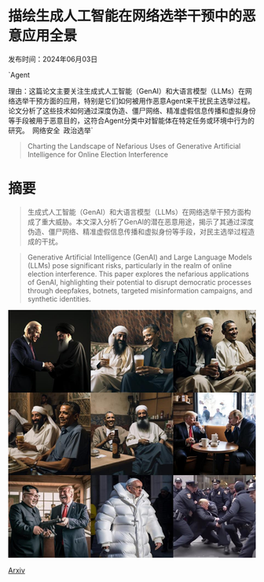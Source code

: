 # 描绘生成人工智能在网络选举干预中的恶意应用全景

发布时间：2024年06月03日

`Agent

理由：这篇论文主要关注生成式人工智能（GenAI）和大语言模型（LLMs）在网络选举干预方面的应用，特别是它们如何被用作恶意Agent来干扰民主选举过程。论文分析了这些技术如何通过深度伪造、僵尸网络、精准虚假信息传播和虚拟身份等手段被用于恶意目的，这符合Agent分类中对智能体在特定任务或环境中行为的研究。` `网络安全` `政治选举`

> Charting the Landscape of Nefarious Uses of Generative Artificial Intelligence for Online Election Interference

# 摘要

> 生成式人工智能（GenAI）和大语言模型（LLMs）在网络选举干预方面构成了重大威胁。本文深入分析了GenAI的潜在恶意用途，揭示了其通过深度伪造、僵尸网络、精准虚假信息传播和虚拟身份等手段，对民主选举过程造成的干扰。

> Generative Artificial Intelligence (GenAI) and Large Language Models (LLMs) pose significant risks, particularly in the realm of online election interference. This paper explores the nefarious applications of GenAI, highlighting their potential to disrupt democratic processes through deepfakes, botnets, targeted misinformation campaigns, and synthetic identities.

![描绘生成人工智能在网络选举干预中的恶意应用全景](../../../paper_images/2406.01862/3x3_image_grid.jpg)

[Arxiv](https://arxiv.org/abs/2406.01862)